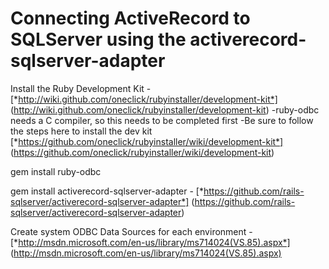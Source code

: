 # Connecting ActiveRecord to SQLServer using the activerecord-sqlserver-adapter

Install the Ruby Development Kit - [*http://wiki.github.com/oneclick/rubyinstaller/development-kit*]  (http://wiki.github.com/oneclick/rubyinstaller/development-kit) 
-ruby-odbc needs a C compiler, so this needs to be completed first
-Be sure to follow the steps here to install the dev kit [*https://github.com/oneclick/rubyinstaller/wiki/development-kit*] (https://github.com/oneclick/rubyinstaller/wiki/development-kit)

gem install ruby-odbc 

gem install activerecord-sqlserver-adapter - [*https://github.com/rails-sqlserver/activerecord-sqlserver-adapter*] (https://github.com/rails-sqlserver/activerecord-sqlserver-adapter)

Create system ODBC Data Sources for each environment - [*http://msdn.microsoft.com/en-us/library/ms714024(VS.85).aspx*] (http://msdn.microsoft.com/en-us/library/ms714024(VS.85).aspx)


